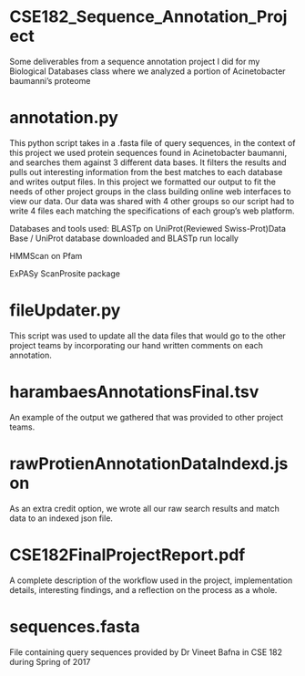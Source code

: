 # CSE182_Sequence_Annotation_Project
Some deliverables from a sequence annotation project I did for my Biological Databases class where we analyzed a portion of Acinetobacter baumanni’s proteome

# annotation.py
This python script takes in a .fasta file of query sequences, in the context of this project we used protein sequences found in Acinetobacter baumanni, and searches them against 3 different data bases. It filters the results and pulls out interesting information from the best matches to each database and writes output files. In this project we formatted our output to fit the needs of other project groups in the class building online web interfaces to view our data. Our data was shared with 4 other groups so our script had to write 4 files each matching the specifications of each group’s web platform. 

Databases and tools used:
BLASTp on UniProt(Reviewed Swiss-Prot)Data Base / UniProt database downloaded and BLASTp run locally

HMMScan on Pfam

ExPASy ScanProsite package

# fileUpdater.py
This script was used to update all the data files that would go to the other project teams by incorporating our hand written comments on each annotation. 

# harambaesAnnotationsFinal.tsv
An example of the output we gathered that was provided to other project teams.

# rawProtienAnnotationDataIndexd.json
As an extra credit option, we wrote all our raw search results and match data to an indexed json file.

# CSE182FinalProjectReport.pdf
A complete description of the workflow used in the project, implementation details, interesting findings, and a reflection on the process as a whole.

# sequences.fasta
File containing query sequences provided by Dr Vineet Bafna in CSE 182 during Spring of 2017
